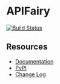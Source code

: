 # APIFairy

[![Build Status](https://travis-ci.org/miguelgrinberg/APIFairy.png?branch=master)](https://travis-ci.org/miguelgrinberg/APIFairy)

Resources
---------

- [Documentation](http://apifairy.readthedocs.io/en/latest/)
- [PyPI](https://pypi.python.org/pypi/APIFairy)
- [Change Log](https://github.com/miguelgrinberg/APIFairy/blob/master/CHANGES.md)
